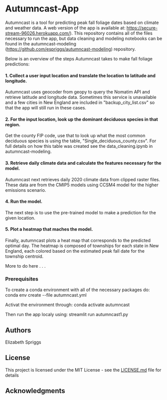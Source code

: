 # Autumncast-App

Autumncast is a tool for predicting peak fall foliage dates based on climate and weather data. A web version of the app is available at:
https://secure-stream-96026.herokuapp.com/). This repository contains all of the files necessary to run the app, but data cleaning and modeling notebooks can be found in the autumncast-modeling (https://github.com/espriggs/autumncast-modeling) repository.

Below is an overview of the steps Autumncast takes to make fall foliage predictions:
#### 1. Collect a user input location and translate the location to latitude and longitude. 
Autumncast uses geocoder from geopy to query the Nomatim API and retrieve latitude and longitude data. Sometimes this service is unavailable and a few cities in New England are included in "backup_city_list.csv" so that the app will still run in these cases.
#### 2. For the input location, look up the dominant deciduous species in that region. 
Get the county FIP code, use that to look up what the most common deciduous species is using the table, "Single_deciduous_county.csv". For full details on how this table was created see the data_cleaning.ipynb in autumncast-modeling.
#### 3. Retrieve daily climate data and calculate the features necessary for the model. 
Autumncast next retrieves daily 2020 climate data from clipped raster files. These data are from the CMIP5 models using CCSM4 model for the higher emissions scenario. 
#### 4. Run the model.
The next step is to use the pre-trained model to make a prediction for the given location.
#### 5. Plot a heatmap that maches the model.
Finally, autumncast plots a heat map that corresponds to the predicted optimal day. The heatmap is composed of townships for each state in New England, each colored based on the estimated peak fall date for the township centroid. 


More to do here . . .
### Prerequisites
To create a conda environment with all of the necessary packages do:
conda env create --file autumncast.yml

Activat the environment through:
conda activate autumncast

Then run the app localy using:
streamlit run autumncast1.py


## Authors

Elizabeth Spriggs

## License

This project is licensed under the MIT License - see the [LICENSE.md](LICENSE.md) file for details

## Acknowledgments


